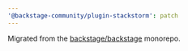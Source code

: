 ```yaml
---
'@backstage-community/plugin-stackstorm': patch
---
```


Migrated from the [backstage/backstage](https://github.com/backstage/backstage) monorepo.
